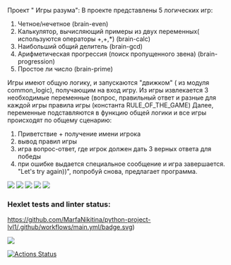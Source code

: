 Проект " Игры разума":
В проекте представлены 5 логических игр:
1) Четное/нечетное (brain-even)
2) Калькулятор, вычисляющий примеры из двух переменных( используются операторы +,+,*) (brain-calc)
3) Наибольший общий делитель (brain-gcd)
4) Арифметическая прогрессия (поиск пропущенного звена) (brain-progression)
5) Простое ли число (brain-prime)

Игры имеют общую логику, и запускаются "движком" ( из модуля common_logic), получающим на вход игру.
Из игры извлекается 3 необходимые переменные (вопрос, правильный ответ и разные для каждой игры правила игры (константа RULE_OF_THE_GAME)
Далее, переменные подставляются в функцию общей логики и все игры происходят по общему сценарию:
1) Приветствие + получение имени игрока
2) вывод правил игры
3) игра вопрос-ответ, где игрок должен дать 3 верных ответа для победы
4) при ошибке выдается специальное сообщение и игра завершается. "Let's try again))", попробуй снова, предлагает программа. 






<a href="https://asciinema.org/a/BohA73gUA3UOK1amUXtpYGWxF" target="_blank"><img src="https://asciinema.org/a/BohA73gUA3UOK1amUXtpYGWxF.svg" /></a>
<a href="https://asciinema.org/a/79eHBuovbqd5fearkLFY037CX" target="_blank"><img src="https://asciinema.org/a/79eHBuovbqd5fearkLFY037CX.svg" /></a>
<a href="https://asciinema.org/a/0CoVMZFXJOS6b6Krl4hK3Lt5n" target="_blank"><img src="https://asciinema.org/a/0CoVMZFXJOS6b6Krl4hK3Lt5n.svg" /></a>
<a href="https://asciinema.org/a/26kvATgVZy2r2Q9oYf9LGEo9W" target="_blank"><img src="https://asciinema.org/a/26kvATgVZy2r2Q9oYf9LGEo9W.svg" /></a>
<a href="https://asciinema.org/a/nXcuPDg1zYC7iGwHNJZuW0Jeb" target="_blank"><img src="https://asciinema.org/a/nXcuPDg1zYC7iGwHNJZuW0Jeb.svg" /></a>

### Hexlet tests and linter status:
https://github.com/MarfaNikitina/python-project-lvl1/.github/workflows/main.yml/badge.svg)

<a href="https://codeclimate.com/github/codeclimate/codeclimate/maintainability"><img src="https://api.codeclimate.com/v1/badges/a99a88d28ad37a79dbf6/maintainability" /></a>

[![Actions Status](https://github.com/MarfaNikitina/python-project-lvl1/workflows/hexlet-check/badge.svg)](https://github.com/MarfaNikitina/python-project-lvl1/actions)
